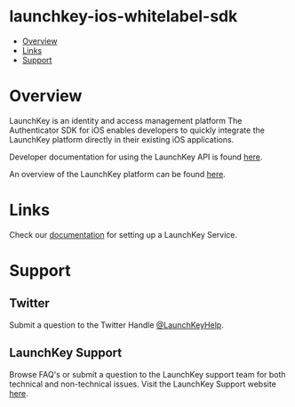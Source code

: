 # launchkey-ios-whitelabel-sdk

* [Overview](#overview)
* [Links](#links)
* [Support](#support)

# <a name="overview"></a>Overview

LaunchKey is an identity and access management platform  The Authenticator SDK for iOS enables developers to quickly integrate
the LaunchKey platform directly in their existing iOS applications.

Developer documentation for using the LaunchKey API is found [here](https://docs.launchkey.com/developer/white-label/integrate-white-label-sdk-ios-v3.html).

An overview of the LaunchKey platform can be found [here](https://launchkey.com/platform).

#  <a name="links"></a>Links

Check our [documentation](https://docs.launchkey.com/developer/white-label/) for setting up
a LaunchKey Service.

#  <a name="support"></a>Support

## Twitter

Submit a question to the Twitter Handle [@LaunchKeyHelp](https://twitter.com/LaunchKeyHelp).

## LaunchKey Support

Browse FAQ's or submit a question to the LaunchKey support team for both
technical and non-technical issues. Visit the LaunchKey Support website [here](https://launchkey.com/support).
